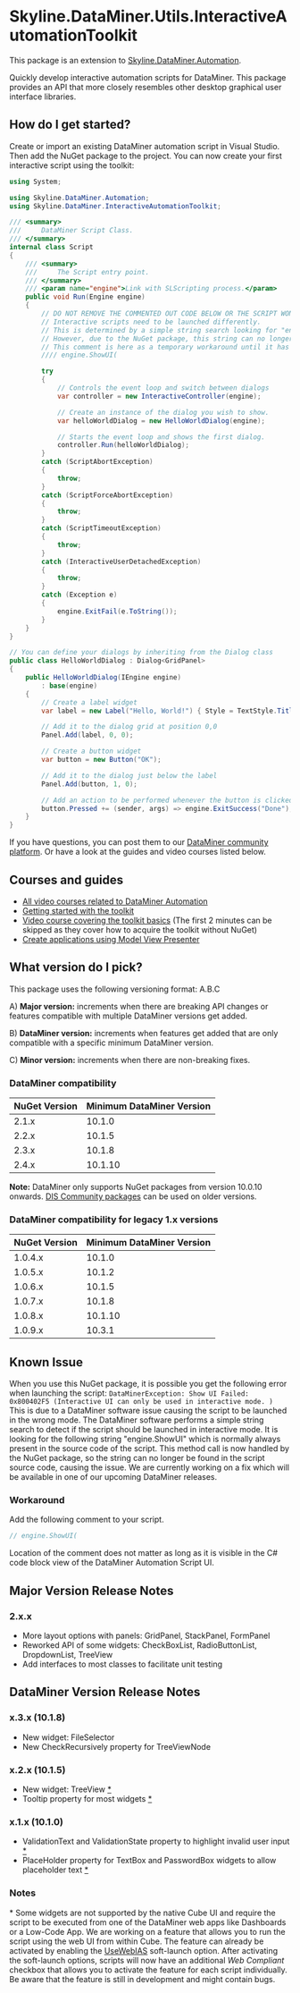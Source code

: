 # Skyline.DataMiner.Utils.InteractiveAutomationToolkit

This package is an extension to
[Skyline.DataMiner.Automation](https://docs.dataminer.services/develop/api/types/Skyline.DataMiner.Automation.html).

Quickly develop interactive automation scripts for DataMiner.
This package provides an API that more closely resembles other desktop graphical user interface libraries.

## How do I get started?

Create or import an existing DataMiner automation script in Visual Studio.
Then add the NuGet package to the project.
You can now create your first interactive script using the toolkit:

```csharp
using System;

using Skyline.DataMiner.Automation;
using Skyline.DataMiner.InteractiveAutomationToolkit;

/// <summary>
///     DataMiner Script Class.
/// </summary>
internal class Script
{
	/// <summary>
	///     The Script entry point.
	/// </summary>
	/// <param name="engine">Link with SLScripting process.</param>
	public void Run(Engine engine)
	{
		// DO NOT REMOVE THE COMMENTED OUT CODE BELOW OR THE SCRIPT WONT RUN!
		// Interactive scripts need to be launched differently.
		// This is determined by a simple string search looking for "engine.ShowUI" in the source code.
		// However, due to the NuGet package, this string can no longer be detected.
		// This comment is here as a temporary workaround until it has been fixed.
		//// engine.ShowUI(

		try
		{
			// Controls the event loop and switch between dialogs
			var controller = new InteractiveController(engine);

			// Create an instance of the dialog you wish to show.
			var helloWorldDialog = new HelloWorldDialog(engine);

			// Starts the event loop and shows the first dialog.
			controller.Run(helloWorldDialog);
		}
		catch (ScriptAbortException)
		{
			throw;
		}
		catch (ScriptForceAbortException)
		{
			throw;
		}
		catch (ScriptTimeoutException)
		{
			throw;
		}
		catch (InteractiveUserDetachedException)
		{
			throw;
		}
		catch (Exception e)
		{
			engine.ExitFail(e.ToString());
		}
	}
}

// You can define your dialogs by inheriting from the Dialog class
public class HelloWorldDialog : Dialog<GridPanel>
{
	public HelloWorldDialog(IEngine engine)
		: base(engine)
	{
		// Create a label widget
		var label = new Label("Hello, World!") { Style = TextStyle.Title };

		// Add it to the dialog grid at position 0,0
		Panel.Add(label, 0, 0);

		// Create a button widget
		var button = new Button("OK");

		// Add it to the dialog just below the label
		Panel.Add(button, 1, 0);

		// Add an action to be performed whenever the button is clicked
		button.Pressed += (sender, args) => engine.ExitSuccess("Done");
	}
}
```

If you have questions, you can post them to
our [DataMiner community platform](https://community.dataminer.services/questions/).
Or have a look at the guides and video courses listed below.

## Courses and guides

- [All video courses related to DataMiner Automation](https://community.dataminer.services/courses/dataminer-automation/)
- [Getting started with the toolkit](https://community.dataminer.services/documentation/getting-started-with-the-ias-toolkit/)
- [Video course covering the toolkit basics](https://community.dataminer.services/courses/dataminer-automation/lessons/interaction-automation-toolkit/)
  (The first 2 minutes can be skipped as they cover how to acquire the toolkit without NuGet)
- [Create applications using Model View Presenter](https://community.dataminer.services/courses/dataminer-automation/lessons/model-view-presenter/)

## What version do I pick?

This package uses the following versioning format: A.B.C

A) **Major version:** increments when there are breaking API changes or features compatible with multiple DataMiner
versions get added.

B) **DataMiner version:** increments when features get added that are only compatible with a specific minimum DataMiner
version.

C) **Minor version:** increments when there are non-breaking fixes.

### DataMiner compatibility

| NuGet Version | Minimum DataMiner Version |
|---------------|---------------------------|
| 2.1.x         | 10.1.0                    |
| 2.2.x         | 10.1.5                    |
| 2.3.x         | 10.1.8                    |
| 2.4.x         | 10.1.10                   |

**Note:** DataMiner only supports NuGet packages from version 10.0.10 onwards.
[DIS Community packages](https://community.dataminer.services/documentation/interactive-automation-script-toolkit/)
can be used on older versions.

### DataMiner compatibility for legacy 1.x versions
| NuGet Version | Minimum DataMiner Version |
|---------------|---------------------------|
| 1.0.4.x       | 10.1.0                    |
| 1.0.5.x       | 10.1.2                    |
| 1.0.6.x       | 10.1.5                    |
| 1.0.7.x       | 10.1.8                    |
| 1.0.8.x       | 10.1.10                   |
| 1.0.9.x       | 10.3.1                    |

## Known Issue

When you use this NuGet package, it is possible you get the following error when launching the script:
`DataMinerException: Show UI Failed: 0x800402F5 (Interactive UI can only be used in interactive mode. )`
This is due to a DataMiner software issue causing the script to be launched in the wrong mode.
The DataMiner software performs a simple string search to detect if the script should be launched in interactive mode.
It is looking for the following string "engine.ShowUI" which is normally always present in the source code of the
script.
This method call is now handled by the NuGet package, so the string can no longer be found in the script source code,
causing the issue.
We are currently working on a fix which will be available in one of our upcoming DataMiner releases.

### Workaround

Add the following comment to your script.

```csharp
// engine.ShowUI(
```

Location of the comment does not matter as long as it is visible in the C# code block view of the DataMiner Automation
Script UI.

## Major Version Release Notes

### 2.x.x

* More layout options with panels: GridPanel, StackPanel, FormPanel
* Reworked API of some widgets: CheckBoxList, RadioButtonList, DropdownList, TreeView
* Add interfaces to most classes to facilitate unit testing

## DataMiner Version Release Notes

### x.3.x (10.1.8)

* New widget: FileSelector
* New CheckRecursively property for TreeViewNode

### x.2.x (10.1.5)

* New widget: TreeView [&ast;](#notes)
* Tooltip property for most widgets [&ast;](#notes)

### x.1.x (10.1.0)

* ValidationText and ValidationState property to highlight invalid user input [&ast;](#notes)
* PlaceHolder property for TextBox and PasswordBox widgets to allow placeholder text [&ast;](#notes)

### Notes

&ast;
Some widgets are not supported by the native Cube UI 
and require the script to be executed from one of the DataMiner web apps like Dashboards or a Low-Code App.
We are working on a feature that allows you to run the script using the web UI from within Cube. 
The feature can already be activated
by enabling the [UseWebIAS](https://docs.dataminer.services/user-guide/Reference/Soft-launch_options/Overview_of_Soft_Launch_Options.html#usewebias) soft-launch option.
After activating the soft-launch options,
scripts will now have an additional _Web Compliant_ checkbox
that allows you to activate the feature for each script individually.
Be aware that the feature is still in development and might contain bugs. 